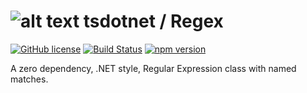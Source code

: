 # ![alt text](https://avatars1.githubusercontent.com/u/64487547?s=30&amp;v=4 "tsdotnet") tsdotnet / Regex

[![GitHub license](https://img.shields.io/badge/license-MIT-blue.svg?style=flat-square)](https://github.com/tsdotnet/Regex/blob/master/LICENSE)
[![Build Status](https://img.shields.io/endpoint.svg?url=https%3A%2F%2Factions-badge.atrox.dev%2Ftsdotnet%2FRegex%2Fbadge&style=flat-square)](https://actions-badge.atrox.dev/tsdotnet/Regex/goto)
[![npm version](https://img.shields.io/npm/v/@tsdotnet/Regex.svg?style=flat-square)](https://www.npmjs.com/package/@tsdotnet/Regex)

A zero dependency, .NET style, Regular Expression class with named matches.
